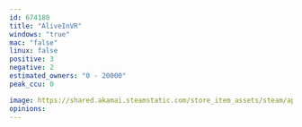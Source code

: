 ```yaml
---
id: 674180
title: "AliveInVR"
windows: "true"
mac: "false"
linux: false
positive: 3
negative: 2
estimated_owners: "0 - 20000"
peak_ccu: 0

image: https://shared.akamai.steamstatic.com/store_item_assets/steam/apps/674180/header.jpg?t=1570637298
opinions:
---
```

